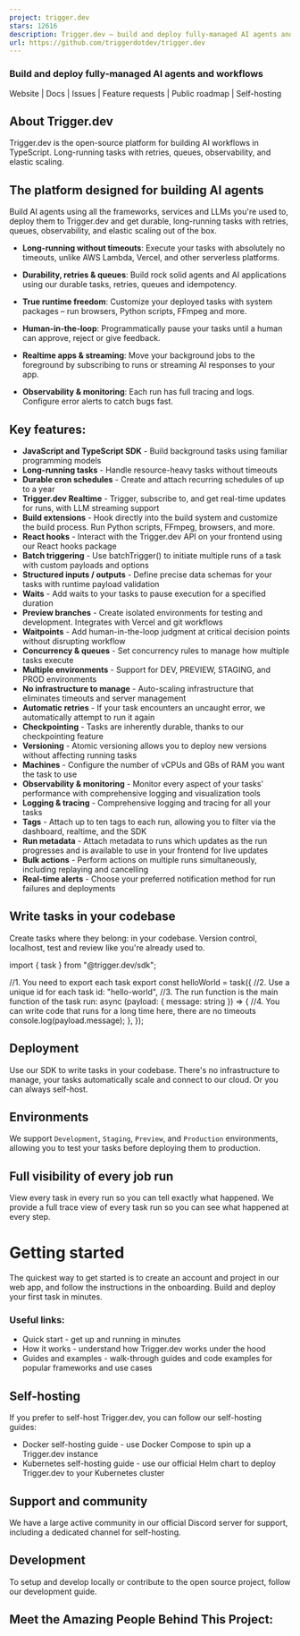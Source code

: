 ```yaml
---
project: trigger.dev
stars: 12616
description: Trigger.dev – build and deploy fully‑managed AI agents and workflows
url: https://github.com/triggerdotdev/trigger.dev
---
```


### Build and deploy fully‑managed AI agents and workflows

Website | Docs | Issues | Feature requests | Public roadmap | Self-hosting

About Trigger.dev
-----------------

Trigger.dev is the open-source platform for building AI workflows in TypeScript. Long-running tasks with retries, queues, observability, and elastic scaling.

The platform designed for building AI agents
--------------------------------------------

Build AI agents using all the frameworks, services and LLMs you're used to, deploy them to Trigger.dev and get durable, long-running tasks with retries, queues, observability, and elastic scaling out of the box.

-   **Long-running without timeouts**: Execute your tasks with absolutely no timeouts, unlike AWS Lambda, Vercel, and other serverless platforms.
    
-   **Durability, retries & queues**: Build rock solid agents and AI applications using our durable tasks, retries, queues and idempotency.
    
-   **True runtime freedom**: Customize your deployed tasks with system packages – run browsers, Python scripts, FFmpeg and more.
    
-   **Human-in-the-loop**: Programmatically pause your tasks until a human can approve, reject or give feedback.
    
-   **Realtime apps & streaming**: Move your background jobs to the foreground by subscribing to runs or streaming AI responses to your app.
    
-   **Observability & monitoring**: Each run has full tracing and logs. Configure error alerts to catch bugs fast.
    

Key features:
-------------

-   **JavaScript and TypeScript SDK** - Build background tasks using familiar programming models
-   **Long-running tasks** - Handle resource-heavy tasks without timeouts
-   **Durable cron schedules** - Create and attach recurring schedules of up to a year
-   **Trigger.dev Realtime** - Trigger, subscribe to, and get real-time updates for runs, with LLM streaming support
-   **Build extensions** - Hook directly into the build system and customize the build process. Run Python scripts, FFmpeg, browsers, and more.
-   **React hooks** - Interact with the Trigger.dev API on your frontend using our React hooks package
-   **Batch triggering** - Use batchTrigger() to initiate multiple runs of a task with custom payloads and options
-   **Structured inputs / outputs** - Define precise data schemas for your tasks with runtime payload validation
-   **Waits** - Add waits to your tasks to pause execution for a specified duration
-   **Preview branches** - Create isolated environments for testing and development. Integrates with Vercel and git workflows
-   **Waitpoints** - Add human-in-the-loop judgment at critical decision points without disrupting workflow
-   **Concurrency & queues** - Set concurrency rules to manage how multiple tasks execute
-   **Multiple environments** - Support for DEV, PREVIEW, STAGING, and PROD environments
-   **No infrastructure to manage** - Auto-scaling infrastructure that eliminates timeouts and server management
-   **Automatic retries** - If your task encounters an uncaught error, we automatically attempt to run it again
-   **Checkpointing** - Tasks are inherently durable, thanks to our checkpointing feature
-   **Versioning** - Atomic versioning allows you to deploy new versions without affecting running tasks
-   **Machines** - Configure the number of vCPUs and GBs of RAM you want the task to use
-   **Observability & monitoring** - Monitor every aspect of your tasks' performance with comprehensive logging and visualization tools
-   **Logging & tracing** - Comprehensive logging and tracing for all your tasks
-   **Tags** - Attach up to ten tags to each run, allowing you to filter via the dashboard, realtime, and the SDK
-   **Run metadata** - Attach metadata to runs which updates as the run progresses and is available to use in your frontend for live updates
-   **Bulk actions** - Perform actions on multiple runs simultaneously, including replaying and cancelling
-   **Real-time alerts** - Choose your preferred notification method for run failures and deployments

Write tasks in your codebase
----------------------------

Create tasks where they belong: in your codebase. Version control, localhost, test and review like you're already used to.

import { task } from "@trigger.dev/sdk";

//1. You need to export each task
export const helloWorld \= task({
  //2. Use a unique id for each task
  id: "hello-world",
  //3. The run function is the main function of the task
  run: async (payload: { message: string }) \=> {
    //4. You can write code that runs for a long time here, there are no timeouts
    console.log(payload.message);
  },
});

Deployment
----------

Use our SDK to write tasks in your codebase. There's no infrastructure to manage, your tasks automatically scale and connect to our cloud. Or you can always self-host.

Environments
------------

We support `Development`, `Staging`, `Preview`, and `Production` environments, allowing you to test your tasks before deploying them to production.

Full visibility of every job run
--------------------------------

View every task in every run so you can tell exactly what happened. We provide a full trace view of every task run so you can see what happened at every step.

Getting started
===============

The quickest way to get started is to create an account and project in our web app, and follow the instructions in the onboarding. Build and deploy your first task in minutes.

### Useful links:

-   Quick start - get up and running in minutes
-   How it works - understand how Trigger.dev works under the hood
-   Guides and examples - walk-through guides and code examples for popular frameworks and use cases

Self-hosting
------------

If you prefer to self-host Trigger.dev, you can follow our self-hosting guides:

-   Docker self-hosting guide - use Docker Compose to spin up a Trigger.dev instance
-   Kubernetes self-hosting guide - use our official Helm chart to deploy Trigger.dev to your Kubernetes cluster

Support and community
---------------------

We have a large active community in our official Discord server for support, including a dedicated channel for self-hosting.

Development
-----------

To setup and develop locally or contribute to the open source project, follow our development guide.

Meet the Amazing People Behind This Project:
--------------------------------------------
